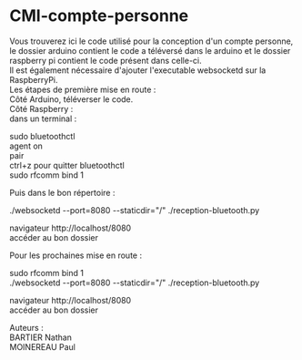 # CMI-compte-personne

Vous trouverez ici le code utilisé pour la conception d'un compte personne, le dossier arduino contient le code a téléversé dans le arduino et le dossier raspberry pi contient le code présent dans celle-ci.   
Il est également nécessaire d'ajouter l'executable websocketd sur la RaspberryPi.  
Les étapes de première mise en route :  
Côté Arduino, téléverser le code.  
Côté Raspberry :   
dans un terminal :  
  
sudo bluetoothctl  
agent on  
pair <MAC ADDRESS HC-06>  
ctrl+z pour quitter bluetoothctl  
sudo rfcomm bind 1 <MAC ADDRESS HC-06>  
  
Puis dans le bon répertoire :   
  
./websocketd --port=8080 --staticdir="/" ./reception-bluetooth.py  
  
navigateur http://localhost/8080  
accéder au bon dossier  
  
Pour les prochaines mise en route :   
   
sudo rfcomm bind 1 <MAC ADDRESS HC-06>  
./websocketd --port=8080 --staticdir="/" ./reception-bluetooth.py  
  
navigateur http://localhost/8080  
accéder au bon dossier  

Auteurs :   
BARTIER Nathan  
MOINEREAU Paul  

